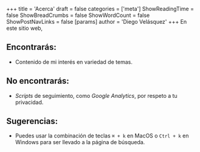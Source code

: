 +++
title = 'Acerca'
draft = false
categories = ['meta']
ShowReadingTime = false
ShowBreadCrumbs = false
ShowWordCount = false
ShowPostNavLinks = false
[params]
    author = 'Diego Velásquez'
+++
En este sitio web,

## Encontrarás:
- Contenido de mi interés en variedad de temas.

## No encontrarás:
- *Scripts* de seguimiento, como *Google Analytics*, por respeto a tu
privacidad.

## Sugerencias:
- Puedes usar la combinación de teclas `⌘ + k` en MacOS o `Ctrl + k` en
Windows para ser llevado a la página de búsqueda.
